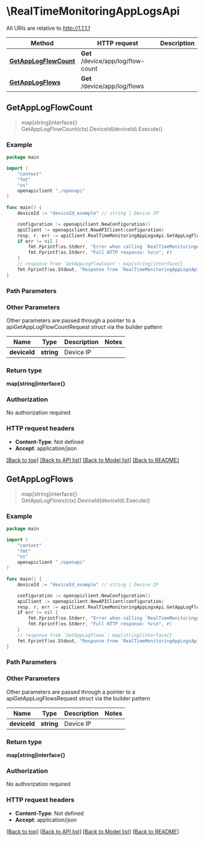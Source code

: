 # \RealTimeMonitoringAppLogsApi

All URIs are relative to *http://1.1.1.1*

Method | HTTP request | Description
------------- | ------------- | -------------
[**GetAppLogFlowCount**](RealTimeMonitoringAppLogsApi.md#GetAppLogFlowCount) | **Get** /device/app/log/flow-count | 
[**GetAppLogFlows**](RealTimeMonitoringAppLogsApi.md#GetAppLogFlows) | **Get** /device/app/log/flows | 



## GetAppLogFlowCount

> map[string]interface{} GetAppLogFlowCount(ctx).DeviceId(deviceId).Execute()





### Example

```go
package main

import (
    "context"
    "fmt"
    "os"
    openapiclient "./openapi"
)

func main() {
    deviceId := "deviceId_example" // string | Device IP

    configuration := openapiclient.NewConfiguration()
    apiClient := openapiclient.NewAPIClient(configuration)
    resp, r, err := apiClient.RealTimeMonitoringAppLogsApi.GetAppLogFlowCount(context.Background()).DeviceId(deviceId).Execute()
    if err != nil {
        fmt.Fprintf(os.Stderr, "Error when calling `RealTimeMonitoringAppLogsApi.GetAppLogFlowCount``: %v\n", err)
        fmt.Fprintf(os.Stderr, "Full HTTP response: %v\n", r)
    }
    // response from `GetAppLogFlowCount`: map[string]interface{}
    fmt.Fprintf(os.Stdout, "Response from `RealTimeMonitoringAppLogsApi.GetAppLogFlowCount`: %v\n", resp)
}
```

### Path Parameters



### Other Parameters

Other parameters are passed through a pointer to a apiGetAppLogFlowCountRequest struct via the builder pattern


Name | Type | Description  | Notes
------------- | ------------- | ------------- | -------------
 **deviceId** | **string** | Device IP | 

### Return type

**map[string]interface{}**

### Authorization

No authorization required

### HTTP request headers

- **Content-Type**: Not defined
- **Accept**: application/json

[[Back to top]](#) [[Back to API list]](../README.md#documentation-for-api-endpoints)
[[Back to Model list]](../README.md#documentation-for-models)
[[Back to README]](../README.md)


## GetAppLogFlows

> map[string]interface{} GetAppLogFlows(ctx).DeviceId(deviceId).Execute()





### Example

```go
package main

import (
    "context"
    "fmt"
    "os"
    openapiclient "./openapi"
)

func main() {
    deviceId := "deviceId_example" // string | Device IP

    configuration := openapiclient.NewConfiguration()
    apiClient := openapiclient.NewAPIClient(configuration)
    resp, r, err := apiClient.RealTimeMonitoringAppLogsApi.GetAppLogFlows(context.Background()).DeviceId(deviceId).Execute()
    if err != nil {
        fmt.Fprintf(os.Stderr, "Error when calling `RealTimeMonitoringAppLogsApi.GetAppLogFlows``: %v\n", err)
        fmt.Fprintf(os.Stderr, "Full HTTP response: %v\n", r)
    }
    // response from `GetAppLogFlows`: map[string]interface{}
    fmt.Fprintf(os.Stdout, "Response from `RealTimeMonitoringAppLogsApi.GetAppLogFlows`: %v\n", resp)
}
```

### Path Parameters



### Other Parameters

Other parameters are passed through a pointer to a apiGetAppLogFlowsRequest struct via the builder pattern


Name | Type | Description  | Notes
------------- | ------------- | ------------- | -------------
 **deviceId** | **string** | Device IP | 

### Return type

**map[string]interface{}**

### Authorization

No authorization required

### HTTP request headers

- **Content-Type**: Not defined
- **Accept**: application/json

[[Back to top]](#) [[Back to API list]](../README.md#documentation-for-api-endpoints)
[[Back to Model list]](../README.md#documentation-for-models)
[[Back to README]](../README.md)

